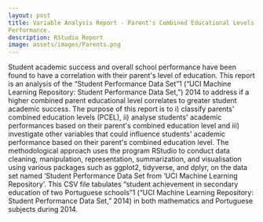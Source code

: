```yaml
---
layout: post
title: Variable Analysis Report - Parent's Combined Educational Levels Effect on Student Academic 
Performance.
description: RStudio Report
image: assets/images/Parents.png
---
```


Student academic success and overall school performance have been found to have a correlation with
their parent's level of education. This report is an analysis of the “Student Performance Data Set”1 (“UCI 
Machine Learning Repository: Student Performance Data Set,”) 2014 to address if a higher combined parent
educational level correlates to greater student academic success. The purpose of this report is to i) classify 
parents' combined education levels (PCEL), ii) analyse students' academic performances based on their parent's 
combined education level and iii) investigate other variables that could influence students' academic
performance based on their parent's combined education level. The methodological approach uses the program 
RStudio to conduct data cleaning, manipulation, representation, summarization, and visualisation using various 
packages such as ggplot2, tidyverse, and dplyr, on the data set named ‘Student Performance Data Set from ‘UCI 
Machine Learning Repository’. This CSV file tabulates “student achievement in secondary education of two 
Portuguese schools”1 (“UCI Machine Learning Repository: Student Performance Data Set,” 2014) in both 
mathematics and Portuguese subjects during 2014.
